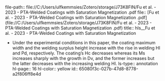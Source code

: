 file-path:: file://C:/Users/ulfkemmsies/Zotero/storage/J73K8FIN/Fu et al. - 2023 - PTA-Welded Coatings with Saturation Magnetization .pdf
file:: [Fu et al. - 2023 - PTA-Welded Coatings with Saturation Magnetization .pdf](file://C:/Users/ulfkemmsies/Zotero/storage/J73K8FIN/Fu et al. - 2023 - PTA-Welded Coatings with Saturation Magnetization .pdf)
title:: hls__Fu et al. - 2023 - PTA-Welded Coatings with Saturation Magnetization

- Under the experimental conditions in this paper, the coating maximum width and the welding surplus height increase with the rise in welding HI and Pd, respectively. The coating’s Hc decreases whereas its Ms increases sharply with the growth in Dv, and the former increases but the latter decreases with the increasing welding HI.
  ls-type:: annotation
  hl-page:: 16
  hl-color:: yellow
  id:: 65080f3c-027b-47d8-8778-a2f806ff8e4d